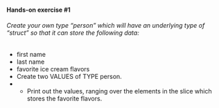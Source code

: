 #### Hands-on exercise #1
###### Create your own type “person” which will have an underlying type of “struct” so that it can store the following data:
*   first name
*   last name
*   favorite ice cream flavors
*   Create two VALUES of TYPE person.
*   *   Print out the values, ranging over the elements in the slice which stores the favorite flavors.